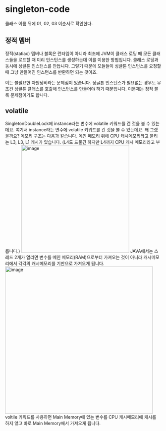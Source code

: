 # singleton-code

클래스 이름 뒤에 01, 02, 03 이순서로 확인한다.

## 정적 멤버
정적(statiac) 멤버나 블록은 런타임이 아니라 최초에 JVM이 클래스 로딩 때 모든 클래스들을 로드할 때 미리 인스턴스를 생성하는데 이를 이용한 방법입니다.
클래스 로딩과 동시에 싱글톤 인스턴스를 만듭니다. 그렇기 때문에 모듈들이 싱글톤 인스턴스를 요청할 때 그냥 만들어진 인스턴스를 반환하면 되는 것이죠.

이는 불필요한 자원낭비라는 문제점이 있습니다. 싱글톤 인스턴스가 필요없는 경우도 무조건 싱글톤 클래스를 호출해 인스턴스를 만들어야 하기 때문입니다. 이문제는 정적 블록 문제점이기도 합니다.

## volatile
SingletonDoubleLock에 instance라는 변수에 volatile 키워드를 건 것을 볼 수 있는데요.
여기서 instance라는 변수에 volatile 키워드를 건 것을 볼 수 있는데요.
왜 그랬을까요?
메모리 구조는 다음과 같습니다. 메인 메모리 위에 CPU 캐시메모리라고 불리는 L3, L3, L1 캐시가 있습니다. (L4도 드물긴 하지만 L4까지 CPU 캐시 메모리라고 부릅니다.)
<img width="348" alt="image" src="https://github.com/SeongjinOliver/singleton-code/assets/55625864/5e22838b-6445-4e3f-ab93-13b0d97b490c">
JAVA에서는 스레드 2개가 열리면 변수를 메인 메모리(RAM)으로부터 가져오는 것이 아니라 캐시메모리에서 각각의 캐시메모리를 기반으로 가져오게 됩니다.
<img width="476" alt="image" src="https://github.com/SeongjinOliver/singleton-code/assets/55625864/826384fb-4b52-4ecb-bb71-4c93956c0124">
voltile 키워드를 사용하면 Main Memory에 있는 변수를 CPU 캐시메모리에 캐시를 하지 않고 바로 Main Memory에서 가져오게 됩니다.